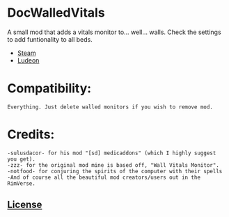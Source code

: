# DocWalledVitals
A small mod that adds a vitals monitor to... well... walls. Check the settings to add funtionality to all beds.

- [Steam](https://steamcommunity.com/sharedfiles/filedetails/?id=1580375043)
- [Ludeon](https://ludeon.com/forums/index.php?topic=47165.msg447417#msg447417)

# Compatibility:
	Everything. Just delete walled monitors if you wish to remove mod.

# Credits:
    -sulusdacor- for his mod "[sd] medicaddons" (which I highly suggest you get).
    -zzz- for the original mod mine is based off, "Wall Vitals Monitor".
    -notfood- for conjuring the spirits of the computer with their spells
    -And of course all the beautiful mod creators/users out in the RimVerse.



## [License](https://creativecommons.org/licenses/by-nc-sa/4.0/)
